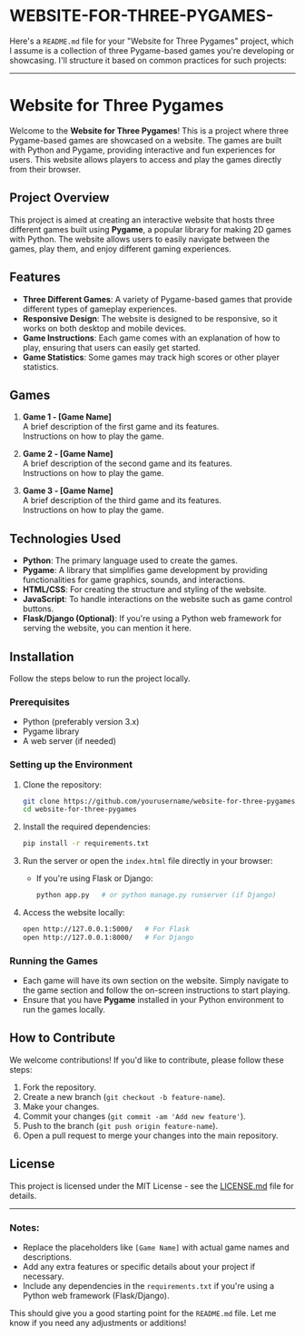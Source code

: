 # WEBSITE-FOR-THREE-PYGAMES-
Here's a `README.md` file for your "Website for Three Pygames" project, which I assume is a collection of three Pygame-based games you're developing or showcasing. I'll structure it based on common practices for such projects:

---

# Website for Three Pygames

Welcome to the **Website for Three Pygames**! This is a project where three Pygame-based games are showcased on a website. The games are built with Python and Pygame, providing interactive and fun experiences for users. This website allows players to access and play the games directly from their browser.

## Project Overview

This project is aimed at creating an interactive website that hosts three different games built using **Pygame**, a popular library for making 2D games with Python. The website allows users to easily navigate between the games, play them, and enjoy different gaming experiences.

## Features

- **Three Different Games**: A variety of Pygame-based games that provide different types of gameplay experiences.
- **Responsive Design**: The website is designed to be responsive, so it works on both desktop and mobile devices.
- **Game Instructions**: Each game comes with an explanation of how to play, ensuring that users can easily get started.
- **Game Statistics**: Some games may track high scores or other player statistics.

## Games

1. **Game 1 - [Game Name]**  
   A brief description of the first game and its features.  
   Instructions on how to play the game.  

2. **Game 2 - [Game Name]**  
   A brief description of the second game and its features.  
   Instructions on how to play the game.  

3. **Game 3 - [Game Name]**  
   A brief description of the third game and its features.  
   Instructions on how to play the game.

## Technologies Used

- **Python**: The primary language used to create the games.
- **Pygame**: A library that simplifies game development by providing functionalities for game graphics, sounds, and interactions.
- **HTML/CSS**: For creating the structure and styling of the website.
- **JavaScript**: To handle interactions on the website such as game control buttons.
- **Flask/Django (Optional)**: If you're using a Python web framework for serving the website, you can mention it here.

## Installation

Follow the steps below to run the project locally.

### Prerequisites

- Python (preferably version 3.x)
- Pygame library
- A web server (if needed)

### Setting up the Environment

1. Clone the repository:

    ```bash
    git clone https://github.com/yourusername/website-for-three-pygames.git
    cd website-for-three-pygames
    ```

2. Install the required dependencies:

    ```bash
    pip install -r requirements.txt
    ```

3. Run the server or open the `index.html` file directly in your browser:

    - If you're using Flask or Django:

        ```bash
        python app.py   # or python manage.py runserver (if Django)
        ```

4. Access the website locally:

    ```bash
    open http://127.0.0.1:5000/   # For Flask
    open http://127.0.0.1:8000/   # For Django
    ```

### Running the Games

- Each game will have its own section on the website. Simply navigate to the game section and follow the on-screen instructions to start playing.
- Ensure that you have **Pygame** installed in your Python environment to run the games locally.

## How to Contribute

We welcome contributions! If you'd like to contribute, please follow these steps:

1. Fork the repository.
2. Create a new branch (`git checkout -b feature-name`).
3. Make your changes.
4. Commit your changes (`git commit -am 'Add new feature'`).
5. Push to the branch (`git push origin feature-name`).
6. Open a pull request to merge your changes into the main repository.

## License

This project is licensed under the MIT License - see the [LICENSE.md](LICENSE.md) file for details.

---

### Notes:

- Replace the placeholders like `[Game Name]` with actual game names and descriptions.
- Add any extra features or specific details about your project if necessary.
- Include any dependencies in the `requirements.txt` if you're using a Python web framework (Flask/Django).

This should give you a good starting point for the `README.md` file. Let me know if you need any adjustments or additions!
